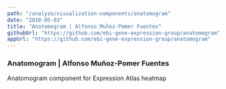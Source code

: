 ```yaml
---
path: "/analyze/visualization-components/anatomogram"
date: "2018-05-03"
title: "Anatomogram | Alfonso Muñoz-Pomer Fuentes"
githubUrl: "https://github.com/ebi-gene-expression-group/anatomogram"
appUrl: "https://github.com/ebi-gene-expression-group/anatomogram"
---
```


### Anatomogram | Alfonso Muñoz-Pomer Fuentes

Anatomogram component for Expression Atlas heatmap
